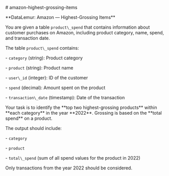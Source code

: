 \# amazon-highest-grossing-items



\*\*DataLemur: Amazon — Highest-Grossing Items\*\*



You are given a table `product\_spend` that contains information about customer purchases on Amazon, including product category, name, spend, and transaction date.



The table `product\_spend` contains:

\- `category` (string): Product category

\- `product` (string): Product name

\- `user\_id` (integer): ID of the customer

\- `spend` (decimal): Amount spent on the product

\- `transaction\_date` (timestamp): Date of the transaction



Your task is to identify the \*\*top two highest-grossing products\*\* within \*\*each category\*\* in the year \*\*2022\*\*. Grossing is based on the \*\*total spend\*\* on a product.



The output should include:

\- `category`

\- `product`

\- `total\_spend` (sum of all spend values for the product in 2022)



Only transactions from the year 2022 should be considered.



